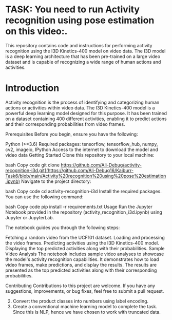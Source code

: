 # TASK: You need to run Activity recognition using pose estimation on this video:.


This repository contains code and instructions for performing activity recognition using the I3D Kinetics-400 model on video data. The I3D model is a deep learning architecture that has been pre-trained on a large video dataset and is capable of recognizing a wide range of human actions and activities.


 #  Introduction
Activity recognition is the process of identifying and categorizing human actions or activities within video data. The I3D Kinetics-400 model is a powerful deep learning model designed for this purpose. It has been trained on a dataset containing 400 different activities, enabling it to predict actions and their corresponding probabilities from video frames.

Prerequisites
Before you begin, ensure you have the following:

Python (>=3.6)
Required packages: tensorflow, tensorflow_hub, numpy, cv2, imageio, IPython
Access to the internet to download the model and video data
Getting Started
Clone this repository to your local machine:

bash
Copy code
git clone https://github.com/Ali-Debug/activity-recognition-i3d.git](https://github.com/Ali-Debug16/Kaiburr-Task6/blob/main/Activity%20recognition%20using%20pose%20estimation.ipynb)
Navigate to the project directory:

bash
Copy code
cd activity-recognition-i3d
Install the required packages. You can use the following command:

bash
Copy code
pip install -r requirements.txt
Usage
Run the Jupyter Notebook provided in the repository (activity_recognition_i3d.ipynb) using Jupyter or JupyterLab.

The notebook guides you through the following steps:

Fetching a random video from the UCF101 dataset.
Loading and processing the video frames.
Predicting activities using the I3D Kinetics-400 model.
Displaying the top predicted activities along with their probabilities.
Sample Video Analysis
The notebook includes sample video analyses to showcase the model's activity recognition capabilities. It demonstrates how to load video frames, make predictions, and display the results. The results are presented as the top predicted activities along with their corresponding probabilities.

Contributing
Contributions to this project are welcome. If you have any suggestions, improvements, or bug fixes, feel free to submit a pull request.


2. Convert the product classes into numbers using label encoding.
3. Create a conventional machine learning model to complete the task. Since this is NLP, hence we have chosen to work with truncated data.
